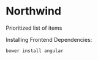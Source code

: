 # Northwind
Prioritized list of items

Installing Frontend Dependencies:
```bash
bower install angular
```